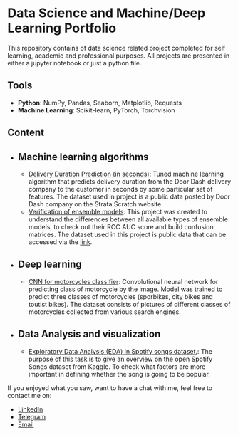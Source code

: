 # Data Science and Machine/Deep Learning Portfolio
This repository contains of data science related project completed for self learning, academic and professional purposes. All projects are presented in either a jupyter notebook or just a python file.
## Tools
- __Python__: NumPy, Pandas, Seaborn, Matplotlib, Requests
- __Machine Learning__: Scikit-learn, PyTorch, Torchvision
## Content
- ## Machine learning algorithms
  - [Delivery Duration Prediction (in seconds)](https://github.com/ArturUA/data_science_portfolio/tree/main/DeliveryDurationPrediction): Tuned machine learning algorithm that predicts delivery duration from the Door Dash delivery company to the customer in seconds by some particular set of features. The dataset used in project is a public data posted by Door Dash company on the Strata Scratch website.
  - [Verification of ensemble models](https://github.com/ArturUA/data_science_portfolio/tree/main/EnsembleModelsVerification): This project was created to understand the differences between all available types of ensemble models, to check out their ROC AUC score and build confusion matrices. The dataset used in this project is public data that can be accessed via the [link](https://archive.ics.uci.edu/dataset/713/auction+verification).
- ## Deep learning
  - [CNN for motorcycles classifier](https://github.com/ArturUA/data_science_portfolio/tree/main/MotorcyclesClassifier): Convolutional neural network for predicting class of motorcycle by the image. Model was trained to predict three classes of motorcycles (sporbikes, city bikes and toutist bikes). The dataset consists of pictures of different classes of motorcycles collected from various search engines.
- ## Data Analysis and visualization
  - [Exploratory Data Analysis (EDA) in Spotify songs dataset.](https://github.com/ArturUA/data_science_portfolio/tree/main/SpotifySongsEDA): The purpose of this task is to give an overview on the open Spotify Songs dataset from Kaggle. To check what factors are more important in defining whether the song is going to be popular.

If you enjoyed what you saw, want to have a chat with me, feel free to contact me on:
- [LinkedIn](https://www.linkedin.com/in/arthur-shamray-020ab724b/)
- [Telegram](https://t.me/fr3mann)
- [Email](https://mail.google.com/mail/?view=cm&source=mailto&to=fr3m.work@gmail.com)
